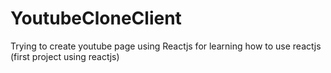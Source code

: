 # YoutubeCloneClient

Trying to create youtube page using Reactjs for learning how to use reactjs (first project using reactjs)
